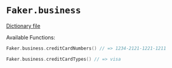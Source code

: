 # `Faker.business`

[Dictionary file](../src/main/resources/locales/en/business.yml)

Available Functions:  
```kotlin
Faker.business.creditCardNumbers() // => 1234-2121-1221-1211

Faker.business.creditCardTypes() // => visa
```
